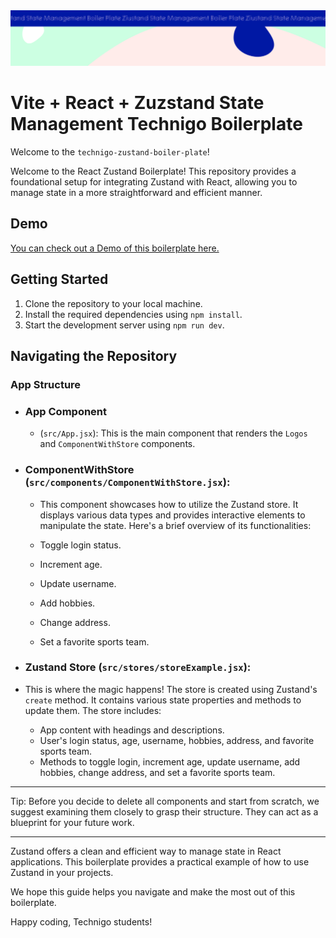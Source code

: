  <img src="/src/assets/boiler.svg" alt="Project Banner Image">

# Vite + React + Zuzstand State Management Technigo Boilerplate

Welcome to the `technigo-zustand-boiler-plate`!

Welcome to the React Zustand Boilerplate! This repository provides a foundational setup for integrating Zustand with React, allowing you to manage state in a more straightforward and efficient manner.

## Demo

[You can check out a Demo of this boilerplate here.](https://technigo-react-vite-boiler-plate.netlify.app/)

## Getting Started

1.  Clone the repository to your local machine.
2.  Install the required dependencies using `npm install`.
3.  Start the development server using `npm run dev`.

## Navigating the Repository

### App Structure

- ### App Component

  - (`src/App.jsx`): This is the main component that renders the `Logos` and `ComponentWithStore` components.

- ### ComponentWithStore (`src/components/ComponentWithStore.jsx`):

  - This component showcases how to utilize the Zustand store. It displays various data types and provides interactive elements to manipulate the state. Here's a brief overview of its functionalities:

  - Toggle login status.
  - Increment age.
  - Update username.
  - Add hobbies.
  - Change address.
  - Set a favorite sports team.

- ### Zustand Store (`src/stores/storeExample.jsx`):
- This is where the magic happens! The store is created using Zustand's `create` method. It contains various state properties and methods to update them. The store includes:

  - App content with headings and descriptions.
  - User's login status, age, username, hobbies, address, and favorite sports team.
  - Methods to toggle login, increment age, update username, add hobbies, change address, and set a favorite sports team.

---

Tip: Before you decide to delete all components and start from scratch, we suggest examining them closely to grasp their structure. They can act as a blueprint for your future work.

---

Zustand offers a clean and efficient way to manage state in React applications. This boilerplate provides a practical example of how to use Zustand in your projects.

We hope this guide helps you navigate and make the most out of this boilerplate.

Happy coding, Technigo students!
